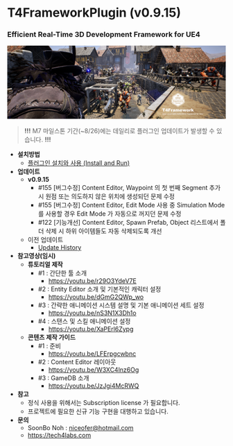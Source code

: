 # T4FrameworkPlugin (v0.9.15)
### Efficient Real-Time 3D Development Framework for UE4

![Epic_MegaGrants_Recipient](./T4Framework_Title.png)

> **!!!** M7 마일스톤 기간(~8/26)에는 데일리로 플러그인 업데이트가 발생할 수 있습니다. **!!!**

- **설치방법**
  - [플러그인 설치와 사용 (Install and Run)](https://tech4labs.com/Tutorials/1_InstallAndRun/)
- **업데이트**
  - **v0.9.15**
    - #155 [버그수정] Content Editor, Waypoint 의 첫 번째 Segment 추가 시 원점 또는 의도하지 않은 위치에 생성되던 문제 수정
    - #155 [버그수정] Content Editor, Edit Mode 사용 중 Simulation Mode 를 사용할 경우 Edit Mode 가 자동으로 꺼지던 문제 수정
    - #122 [기능개선] Content Editor, Spawn Prefab, Object 리스트에서 폴더 삭제 시 하위 아이템들도 자동 삭제되도록 개선
  - 이전 업데이트
    - [Update History](./UpdateHistory.md)
- **참고영상(임시)**
  - **튜토리얼 제작**
    - #1 : 간단한 툴 소개
      - https://youtu.be/r29O3YdeV7E
    - #2 : Entity Editor 소개 및 기본적인 캐릭터 설정
      - https://youtu.be/dGmG2QWp_wo
    - #3 : 간략한 애니메이션 시스템 설명 및 기본 애니메이션 세트 설정
      - https://youtu.be/nS3N1X3Dh1o
    - #4 : 스탠스 및 스킬 애니메이션 설정 
      - https://youtu.be/XaPErl6Zypg
  - **콘텐츠 제작 가이드**
    - #1 : 준비
      - https://youtu.be/LFErpgcwbnc
    - #2 : Content Editor 레이아웃
      - https://youtu.be/W3XC4lnz6Og
    - #3 : GameDB 소개
      - https://youtu.be/JzJgi4McRWQ
- **참고**
  - 정식 사용을 위해서는 Subscription license 가 필요합니다.
  - 프로젝트에 필요한 신규 기능 구현을 대행하고 있습니다.
- **문의**
  - SoonBo Noh : <niceofer@hotmail.com>
  - <https://tech4labs.com>
